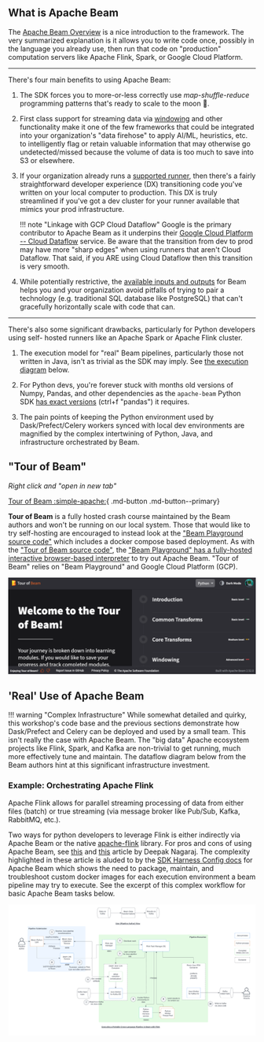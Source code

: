 ## What is Apache Beam

The [Apache Beam Overview](https://beam.apache.org/get-started/beam-overview/) is a nice
introduction to the framework. The very summarized explanation is it allows you to write
code once, possibly in the language you already use, then run that code on "production"
computation servers like Apache Flink, Spark, or Google Cloud Platform.

---

There's four main benefits to using Apache Beam:

1. The SDK forces you to more-or-less correctly use _map-shuffle-reduce_ programming
patterns that's ready to scale to the moon :rocket:.

2. First class support for streaming data via [windowing](https://beam.apache.org/documentation/programming-guide/#windowing)
and other functionality make it one of the few frameworks that could be integrated into
your organization's "data firehose" to apply AI/ML, heuristics, etc. to intelligently
flag or retain valuable information that may otherwise go undetected/missed because the
volume of data is too much to save into S3 or elsewhere.

3. If your organization already runs a [supported runner](https://beam.apache.org/get-started/beam-overview/#apache-beam-pipeline-runners),
then there's a fairly straightforward developer experience (DX) transitioning code
you've written on your local computer to production. This DX is truly streamlined if
you've got a dev cluster for your runner available that mimics your prod infrastructure.

    !!! note "Linkage with GCP Cloud Dataflow"
        Google is the primary contributor to Apache Beam as it underpins their
        [Google Cloud Platform -- Cloud Dataflow](https://cloud.google.com/dataflow?hl=en)
        service. Be aware that the transition from dev to prod may have more
        "sharp edges" when using runners that aren't Cloud Dataflow. That said, if you ARE
        using Cloud Dataflow then this transition is very smooth.

4. While potentially restrictive, the [available inputs and outputs](https://beam.apache.org/documentation/io/connectors/)
for Beam helps you and your organization avoid pitfalls of trying to pair a technology
(e.g. traditional SQL database like PostgreSQL) that can't gracefully horizontally scale
with code that can.

---

There's also some significant drawbacks, particularly for Python developers using self-
hosted runners like an Apache Spark or Apache Flink cluster.

1. The execution model for "real" Beam pipelines, particularly those not written in
Java, isn't as trivial as the SDK may imply. See [the execution diagram](#real-use-of-apache-beam)
below.

2. For Python devs, you're forever stuck with months old versions of Numpy, Pandas, and
other dependencies as the `apache-beam` Python SDK [has exact versions](https://github.com/apache/beam/blob/master/sdks/python/setup.py)
(ctrl+f "pandas") it requires.

3. The pain points of keeping the Python environment used by Dask/Prefect/Celery workers
synced with local dev environments are magnified by the complex intertwining of Python,
Java, and infrastructure orchestrated by Beam.

## "Tour of Beam"

_Right click and "open in new tab"_

[Tour of Beam :simple-apache:](https://tour.beam.apache.org/){ .md-button .md-button--primary}

**Tour of Beam** is a fully hosted crash course maintained by the Beam authors
and won't be running on our local system. Those that would like to try
self-hosting are encouraged to instead look at the
["Beam Playground source code"](https://github.com/apache/beam/tree/master/playground)
which includes a docker compose based deployment. As with the ["Tour
of Beam source code"](https://github.com/apache/beam/tree/master/learning/tour-of-beam), the
["Beam Playground" has a fully-hosted interactive browser-based interpreter](https://play.beam.apache.org/)
to try out Apache Beam. "Tour of Beam" relies on "Beam Playground" and
Google Cloud Platform (GCP).

![Tour of Beam](5_images/beam.png)


## 'Real' Use of Apache Beam

!!! warning "Complex Infrastructure"
    While somewhat detailed and quirky, this workshop's code base and the previous
    sections demonstrate how Dask/Prefect and Celery can be deployed and used by a small
    team. This isn't really the case with Apache Beam. The "big data" Apache ecosystem
    projects like Flink, Spark, and Kafka are non-trivial to get running, much more
    effectively tune and maintain. The dataflow diagram below from the Beam authors hint
    at this significant infrastructure investment.

### Example: Orchestrating Apache Flink
Apache Flink allows for parallel streaming processing of data from either files (batch)
or true streaming (via message broker like Pub/Sub, Kafka, RabbitMQ, etc.).

Two ways for python developers to leverage Flink is either indirectly via Apache Beam
or the native [apache-flink](https://pypi.org/project/apache-flink/) library. For pros
and cons of using Apache Beam, see [this](https://ndeepak.com/posts/2022-07-07-local-beam/)
and [this](https://ndeepak.com/posts/2023-04-26-beam-careful/) article by Deepak Nagaraj.
The complexity highlighted in these article is aluded to by the
[SDK Harness Config docs](https://beam.apache.org/documentation/runtime/sdk-harness-config/)
for Apache Beam which shows the need to package, maintain, and troubleshoot custom docker
images for each execution environment a beam pipeline may try to execute. See the excerpt
of this complex workflow for basic Apache Beam tasks below.

[![Beam Pipeline](5_images/beam_pipeline.png)](5_images/beam_pipeline.png)